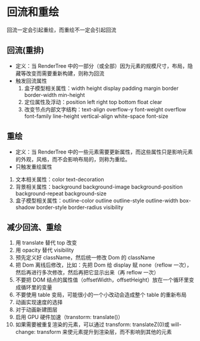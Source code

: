 # 回流和重绘

回流一定会引起重绘，而重绘不一定会引起回流

## 回流(重排)

- 定义：当 RenderTree 中的一部分（或全部）因为元素的规模尺寸，布局，隐藏等改变而需要重新构建，则称为回流
- 触发回流属性
  1. 盒子模型相关属性：width height display padding margin border border-width min-height
  2. 定位属性及浮动：position left right top bottom float clear
  3. 改变节点内部文字结构：text-align overflow-y font-weight overflow font-family line-height vertical-align white-space font-size

## 重绘

- 定义：当 RenderTree 中的一些元素需要更新属性，而这些属性只是影响元素的外观，风格，而不会影响布局的，则称为重绘。
- 只触发重绘属性

1. 文本相关属性：color text-decoration
2. 背景相关属性：background background-image background-position background-repeat background-size
3. 盒子模型相关属性：outline-color outline outline-style outline-width box-shadow border-style border-radius visibility

## 减少回流、重绘

1. 用 translate 替代 top 改变
2. 用 opacity 替代 visibility
3. 预先定义好 className，然后统一修改 Dom 的 className
4. 把 Dom 离线后修改，比如：先把 Dom 给 display 赋 none（reflow 一次），然后再进行多次修改，然后再把它显示出来（再 reflow 一次）
5. 不要把 DOM 结点的属性值（offsetWidth，offsetHeight）放在一个循环里变成循环里的变量
6. 不要使用 table 变局，可能很小的一个小改动会造成整个 table 的重新布局
7. 动画实现速度的选择
8. 对于动画新建图层
9. 启用 GPU 硬件加速（transtorm: translate()）
10. 如果需要被重复渲染的元素，可以通过 transform: translateZ(0)或 will-change: transform 来使元素提升到渲染层，而不影响到其他的元素
